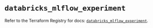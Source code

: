 # `databricks_mlflow_experiment`

Refer to the Terraform Registry for docs: [`databricks_mlflow_experiment`](https://registry.terraform.io/providers/databricks/databricks/1.51.0/docs/resources/mlflow_experiment).
